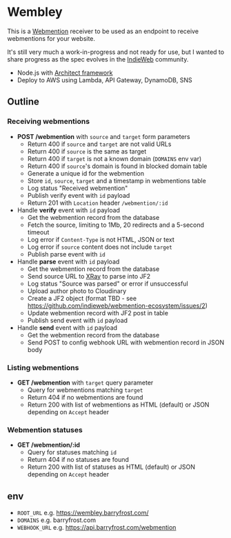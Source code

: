 # Wembley

This is a [Webmention](https://webmention.net) receiver to be used as an
endpoint to receive webmentions for your website.

It's still very much a work-in-progress and not ready for use, but I wanted to
share progress as the spec evolves in the [IndieWeb](https://indieweb.org)
community.

* Node.js with [Architect framework](https://arc.codes)
* Deploy to AWS using Lambda, API Gateway, DynamoDB, SNS

## Outline

### Receiving webmentions

* **POST /webmention** with `source` and `target` form parameters
	* Return 400 if `source` and `target` are not valid URLs
	* Return 400 if `source` is the same as target
	* Return 400 if `target` is not a known domain (`DOMAINS` env var)
	* Return 400 if `source`'s domain is found in blocked domain table
	* Generate a unique id for the webmention
	* Store `id`, `source`, `target` and a timestamp in webmentions table
	* Log status "Received webmention"
	* Publish verify event with `id` payload
	* Return 201 with `Location` header `/webmention/:id`
* Handle **verify** event with `id` payload
	* Get the webmention record from the database
	* Fetch the source, limiting to 1Mb, 20 redirects and a 5-second timeout
	* Log error if `Content-Type` is not HTML, JSON or text
	* Log error if `source` content does not include `target`
	* Publish parse event with `id`
* Handle **parse** event with `id` payload
	* Get the webmention record from the database
	* Send source URL to [XRay](https://xray.p3k.io) to parse into JF2
	* Log status "Source was parsed" or error if unsuccessful
	* Upload author photo to Cloudinary
	* Create a JF2 object (format TBD - see
    https://github.com/indieweb/webmention-ecosystem/issues/2)
	* Update webmention record with JF2 post in table
	* Publish send event with `id` payload
* Handle **send** event with `id` payload
	* Get the webmention record from the database
	* Send POST to config webhook URL with webmention record in JSON body

### Listing webmentions

* **GET /webmention** with `target` query parameter
	* Query for webmentions matching `target`
	* Return 404 if no webmentions are found
	* Return 200 with list of webmentions as HTML (default) or JSON depending on
    `Accept` header

### Webmention statuses

* **GET /webmention/:id**
  * Query for statuses matching `id`
  * Return 404 if no statuses are found
  * Return 200 with list of statuses as HTML (default) or JSON depending on
    `Accept` header

## env

* `ROOT_URL` e.g. https://wembley.barryfrost.com/
* `DOMAINS` e.g. barryfrost.com
* `WEBHOOK_URL` e.g. https://api.barryfrost.com/webmention
